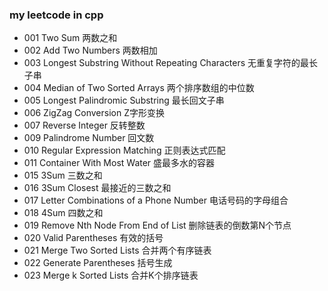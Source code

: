 ### my leetcode in cpp

* 001 Two Sum 两数之和
* 002 Add Two Numbers 两数相加
* 003 Longest Substring Without Repeating Characters 无重复字符的最长子串 
* 004 Median of Two Sorted Arrays 两个排序数组的中位数
* 005 Longest Palindromic Substring 最长回文子串
* 006 ZigZag Conversion Z字形变换
* 007 Reverse Integer 反转整数
* 009 Palindrome Number 回文数
* 010 Regular Expression Matching 正则表达式匹配
* 011 Container With Most Water 盛最多水的容器
* 015 3Sum 三数之和
* 016 3Sum Closest 最接近的三数之和
* 017 Letter Combinations of a Phone Number 电话号码的字母组合
* 018 4Sum 四数之和
* 019 Remove Nth Node From End of List 删除链表的倒数第N个节点 
* 020 Valid Parentheses 有效的括号
* 021 Merge Two Sorted Lists 合并两个有序链表
* 022 Generate Parentheses 括号生成
* 023 Merge k Sorted Lists 合并K个排序链表